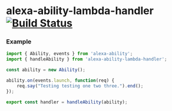 # alexa-ability-lambda-handler [![Build Status](https://travis-ci.org/nickclaw/alexa-ability-lambda-handler.svg?branch=master)](https://travis-ci.org/nickclaw/alexa-ability-lambda-handler)

### Example

```js
import { Ability, events } from 'alexa-ability';
import { handleAbility } from 'alexa-ability-lambda-handler';

const ability = new Ability();

ability.on(events.launch, function(req) {
    req.say("Testing testing one two three.").end();
});

export const handler = handleAbility(ability);
```
